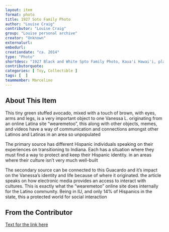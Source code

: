 ```yaml
---
layout: item
format: photo
title: 1927 Soto Family Photo
author: "Louise Craig"
contributor: "Louise Craig"
group: "Louise personal archive"
creator: "Unknown"
externalurl: 
embedurl: 
creationdate: "ca. 2014"
type: "Photo"
shortdesc: "1927 Black and White Spto Family Photo, Kaua'i Hawai'i, plantation house"
contributorquote: 
categories: [ Toy, Collectible ]
tags: [  ]
teammember: Marcelino
---
```


## About This Item

This tiny green stuffed avocado, mixed with a touch of brown, with eyes, arms and legs, is a very important object to one Vanessa L. originating from an online Latina site “wearemetoo”, this along with other objects, memes, and videos have a way of communication and connections amongst other Latinos and Latinas in an area so unpopulated

The primary source has different Hispanic individuals speaking on their experiences on transitioning to Indiana. Each has a situation where they must find a way to protect and keep their Hispanic identity. in an areas where their culture isn’t very much well-built

The secondary source can be connected to this Guacardo and it’s impact on the Vanessa’s identity and life because of where it originated. the article speaks on how electronic media provides an access to interact with cultures. This is exactly what the “wearemetoo” online site does internally for the Latino community. Being in IU, and only 14% of Hispanics in the state, this a protected world for social interaction

## From the Contributor 

[Text for the link here](www.jstor.org/stable/calicojournal.29.1.24.)
